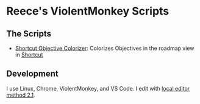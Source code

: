 # Reece's ViolentMonkey Scripts

## The Scripts

- [Shortcut Objective Colorizer](https://greasyfork.org/en/scripts/498387-shortcut-objective-colorizer): Colorizes Objectives in the roadmap view in [Shortcut](https://shortcut.com/)


## Development

I use Linux, Chrome, ViolentMonkey, and VS Code. I edit with [local editor method 2.1](https://violentmonkey.github.io/posts/how-to-edit-scripts-with-your-favorite-editor/#21-drag-the-file-into-any-violentmonkey-tab-or-popup).

